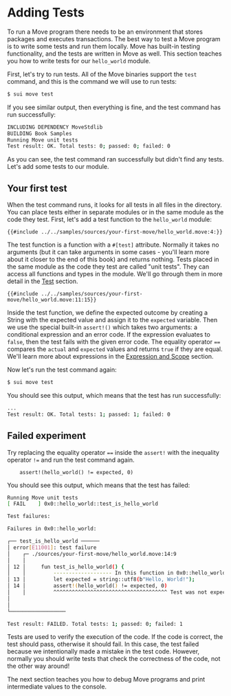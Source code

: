 # Adding Tests

<!--

- Adding Tests
    - describe what a test is
    - copy-paste the example into the code
    - explain the test
    - run sui move test
    - compare the output
    - try to break the test
    - check the output
    - leave a hint
    - anticipation for the next section

 -->

<!-- Perhaps explain that a production environment would be mainnet, and development would be testnet, but use local for this... -->

To run a Move program there needs to be an environment that stores packages and executes transactions. The best way to test a Move program is to write some tests and run them locally. Move has built-in testing functionality, and the tests are written in Move as well. This section teaches you how to write tests for our `hello_world` module.

First, let's try to run tests. All of the Move binaries support the `test` command, and this is the command we will use to run tests:

```bash
$ sui move test
```

If you see similar output, then everything is fine, and the test command has run successfully:

```bash
INCLUDING DEPENDENCY MoveStdlib
BUILDING Book Samples
Running Move unit tests
Test result: OK. Total tests: 0; passed: 0; failed: 0
```

As you can see, the test command ran successfully but didn't find any tests. Let's add some tests to our module.

## Your first test

<!-- Should the tests be in the same section if all in module, or place anywhere? --> 

When the test command runs, it looks for all tests in all files in the directory. You can place tests either in separate modules or in the same module as the code they test. First, let's add a test function to the `hello_world` module:

```Move
{{#include ../../samples/sources/your-first-move/hello_world.move:4:}}
```

The test function is a function with a `#[test]` attribute. Normally it takes no arguments (but it can take arguments in some cases - you'll learn more about it closer to the end of this book) and returns nothing. Tests placed in the same module as the code they test are called "unit tests". They can access all functions and types in the module. We'll go through them in more detail in the [Test](../basic-syntax/test.md) section.

```Move
{{#include ../../samples/sources/your-first-move/hello_world.move:11:15}}
```

Inside the test function, we define the expected outcome by creating a String with the expected value and assign it to the `expected` variable. Then we use the special built-in `assert!()` which takes two arguments: a conditional expression and an error code. If the expression evaluates to `false`, then the test fails with the given error code. The equality operator `==` compares the `actual` and `expected` values and returns `true` if they are equal. We'll learn more about expressions in the [Expression and Scope](../basic-syntax/expression-and-scope.md) section.

Now let's run the test command again:

```bash
$ sui move test
```

You should see this output, which means that the test has run successfully:

```bash
...
Test result: OK. Total tests: 1; passed: 1; failed: 0
```

<!-- nice -->
## Failed experiment

Try replacing the equality operator  `==` inside the `assert!` with the inequality operator `!=` and run the test command again.

```Move
    assert!(hello_world() != expected, 0)
```

You should see this output, which means that the test has failed:

```bash
Running Move unit tests
[ FAIL    ] 0x0::hello_world::test_is_hello_world

Test failures:

Failures in 0x0::hello_world:

┌── test_is_hello_world ──────
│ error[E11001]: test failure
│    ┌─ ./sources/your-first-move/hello_world.move:14:9
│    │
│ 12 │     fun test_is_hello_world() {
│    │         ------------------- In this function in 0x0::hello_world
│ 13 │         let expected = string::utf8(b"Hello, World!");
│ 14 │         assert!(hello_world() != expected, 0)
│    │         ^^^^^^^^^^^^^^^^^^^^^^^^^^^^^^^^^^^^^ Test was not expected to error, but it aborted with code 0 originating in the module 00000000000000000000000000000000::hello_world rooted here
│
│
└──────────────────

Test result: FAILED. Total tests: 1; passed: 0; failed: 1
```

Tests are used to verify the execution of the code. If the code is correct, the test should pass, otherwise it should fail. In this case, the test failed because we intentionally made a mistake in the test code. However, normally you should write tests that check the correctness of the code, not the other way around!

The next section teaches you how to debug Move programs and print intermediate values to the console.
